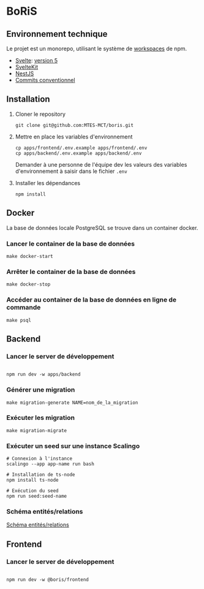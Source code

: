 # BoRiS

## Environnement technique

Le projet est un monorepo, utilisant le système de [workspaces](https://docs.npmjs.com/cli/v7/using-npm/workspaces) de
npm.

- [Svelte](https://svelte.dev/docs/introduction): [version 5](https://svelte-5-preview.vercel.app/docs/introduction)
- [SvelteKit](https://kit.svelte.dev/docs/introduction)
- [NestJS](https://nestjs.com/)
- [Commits conventionnel](https://www.conventionalcommits.org/en/v1.0.0/)

## Installation

1. Cloner le repository

   ```
   git clone git@github.com:MTES-MCT/boris.git
   ```

2. Mettre en place les variables d'environnement

   ```
   cp apps/frontend/.env.example apps/frontend/.env
   cp apps/backend/.env.example apps/backend/.env
   ```

   Demander à une personne de l'équipe dev les valeurs des variables d'environnement à saisir dans le fichier `.env`

3. Installer les dépendances

   ```
   npm install
   ```

## Docker

La base de données locale PostgreSQL se trouve dans un container docker.

### Lancer le container de la base de données

```
make docker-start
```

### Arrêter le container de la base de données

```
make docker-stop
```

### Accéder au container de la base de données en ligne de commande

```
make psql
```

## Backend

### Lancer le server de développement

```

npm run dev -w apps/backend

```

### Générer une migration

```
make migration-generate NAME=nom_de_la_migration
```

### Exécuter les migration

```
make migration-migrate
```

### Exécuter un seed sur une instance Scalingo

```
# Connexion à l'instance
scalingo --app app-name run bash

# Installation de ts-node
npm install ts-node

# Exécution du seed
npm run seed:seed-name
```

### Schéma entités/relations

[Schéma entités/relations](/apps/backend/doc/entities-relationships-diagram.mermaid)

## Frontend

### Lancer le server de développement

```

npm run dev -w @boris/frontend

```
